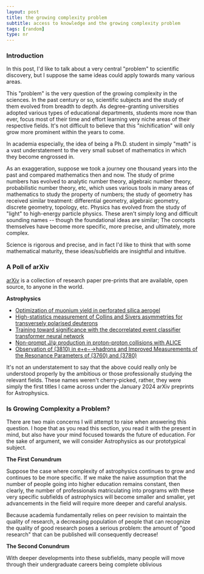 ```yaml
---
layout: post
title: the growing complexity problem
subtitle: access to knowledge and the growing complexity problem
tags: [random]
type: nr
---
```

### Introduction
In this post, I'd like to talk about a very central "problem" to scientific discovery, but I suppose the same ideas could apply towards many various areas. 

This "problem" is the very question of the growing complexity in the sciences. In the past century or so, scientific subjects and the study of them evolved from breadth to depth. As degree-granting universities adopted various types of educational departments, students more now than ever, focus most of their time and effort learning very niche areas of their respective fields. It's not difficult to believe that this "nichification" will only grow more prominent within the years to come. 

In academia especially, the idea of being a Ph.D. student in simply "math" is a vast understatement to the very small subset of mathematics in which they become engrossed in. 

As an exaggeration, suppose we took a journey one thousand years into the past and compared mathematics then and now. The study of prime numbers has evolved to analytic number theory, algebraic number theory, probabilistic number theory, etc, which uses various tools in many areas of mathematics to study the property of numbers; the study of geometry has received similar treatment: differential geometry, algebraic geometry, discrete geometry, topology, etc.
Physics has evolved from the study of "light" to high-energy particle physics. These aren't simply long and difficult sounding names -- though the foundational ideas are similar; The concepts themselves have become more specific, more precise, and ultimately, more complex. 

Science is rigorous and precise, and in fact I'd like to think that with some mathematical maturity, these ideas/subfields are insightful and intuitive. 

### A Poll of arXiv
[arXiv](https://arxiv.org/) is a collection of research paper pre-prints that are available, open source, to anyone in the world. 

**Astrophysics**
 - [Optimization of muonium yield in perforated silica aerogel](https://arxiv.org/abs/2401.00222)
 - [High-statistics measurement of Collins and Sivers asymmetries for transversely polarised deuterons](https://arxiv.org/abs/2401.00309)
 - [Training toward significance with the decorrelated event classifier transformer neural network](https://arxiv.org/abs/2401.00428)
 - [Non-prompt J/ψ production in proton-proton collisions with ALICE](https://arxiv.org/abs/2401.00868)
 - [Observation of (3810) in e+e−→hadrons and Improved Measurements of the Resonance Parameters of (3760) and (3780)](https://arxiv.org/abs/2401.00878)


It's not an understatement to say that the above could really only be understood properly by the ambitious or those professionally studying the relevant fields. These names weren't cherry-picked, rather, they were simply the first titles I came across under the January 2024 arXiv preprints for Astrophysics. 

### Is Growing Complexity a Problem?
There are two main concerns I will attempt to raise when answering this question. I hope that as you read this section, you read it with the present in mind, but also have your mind focused towards the future of education. For the sake of argument, we will consider Astrophysics as our prototypical subject. 

**The First Conundrum** 

Suppose the case where complexity of astrophysics continues to grow and continues to be more specific. 
If we make the naive assumption that the number of people going into higher education remains constant, then clearly, 
the number of professionals matriculating into programs with these very specific subfields of astrophysics will become 
smaller and smaller, yet advancements in the field will require more deeper and careful analysis. 

Because academia fundamentally relies on peer revision to maintain the quality of research, a decreasing population of
 people that can recognize the quality of good research poses a serious problem: the amount of "good research" that can be 
 published will consequently decrease! 

**The Second Conundrum**

With deeper developments into these subfields, many people will move through their undergraduate careers being complete
oblivious 